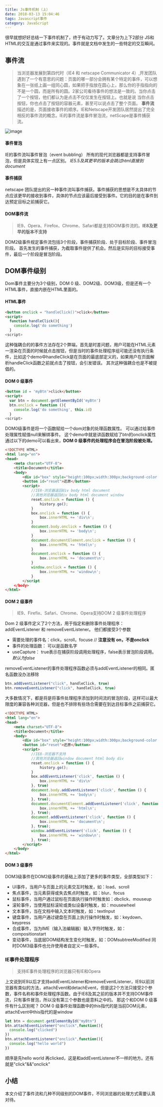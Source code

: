 ```yaml
---
title: Js事件机制（上）
date: 2018-03-13 15:04:46
tags: Javascript事件
category: JavaScript
---
```

很早就想好好总结一下事件机制了，终于有动力写了。文章分为上下2部分
JS和HTML的交互是通过事件来实现的。事件就是文档中发生的一些特定的交互瞬间。

## 事件流
> 当浏览器发展到第四代时（IE4 和  netscape Communicator 4）,开发团队遇到了一个有意思的问题：页面的哪一部分会拥有某个特定的事件，可以想象在一张纸上画一组同心圆，如果把手指放在圆心上，那么你的手指指向的不是一个圆，而是所有的圆。2家公司看待事件的想法是一致的。当你点击了一个按钮，他们都认为是点击不仅仅发生在按钮上。也就是说 当你点击按钮，你也点击了按钮的容器元素，甚至可以说点击了整个页面。
**事件流**描述的是，页面接收事件的顺序。IE和Netscape开发团队居然提出了完全相反的事件流的概念。IE的事件流是事件冒泡流，netScape是事件捕获流。


![image](http://upload-images.jianshu.io/upload_images/7821791-664099d3b7629a47..jpg?imageMogr2/auto-orient/strip%7CimageView2/2/w/1240)
#### 事件冒泡
IE的事件流叫事件冒泡（event bubbling）
所有的现代浏览器都是支持事件冒泡，但是具体实现上有一点区别。
*IE5.5及其更早的版本会跳过html直接到document*

#### 事件捕获
netscape 团队提出的另一种事件流叫事件捕获。事件捕获的思想是不太具体的节点应该更早的接收到事件，具体的节点应该最后接受到事件。它的目的是在事件到达预定目标之前捕获它。

#### DOM事件流
> IE9、Opera、Firefox、Chrome、Safari都是支持DOM事件流的。**IE8及更早的版本不支持**

DOM2级事件规定事件流包括3个阶段，事件捕获阶段、处于目标阶段、事件冒泡阶段。
首先发生的事件捕获，为截取事件提供了机会。然后是实际的目标接受事件，最后一个阶段是冒泡阶段。
## DOM事件级别
Dom事件主要分为3个级别，DOM 0 级、DOM2级、DOM3级，但是还有一个HTML事件，直接内嵌在HTML里面的。

#### HTML事件
```html
<button onclick = "handleClick()">click</button>
<script>
  function handleClick(){
    console.log('do something')
  }
<script>
```
这种强耦合的的事件方法存在2个弊端，首先是时差问题，用户可能在HTML元素一渲染在页面的时候就点击按钮，但是当时的事件处理程序组可能还没有执行条件，比如这个demo中handleClick是在页面的最底部定义的，如果用户在页面解析handleClick函数之前就点击了按钮，会引发错误。
其次这种强耦合也是不被提倡的。

#### DOM 0 级事件
```html
<button id = 'myBtn'>click</button>
<script>
  var btn = document.getElementById('myBtn')
  btn.onclick = function (){
    console.log('do something', this.id)
  }
<script>
```
DOM0级事件是将一个函数赋给一个dom对象的处理函数属性。
可以通过给事件处理属性赋值null来解绑事件。
这个demo中就是讲函数赋给了btn的onclick属性
通过以下的demo可以看出来，**DOM 0 级事件的处理程序会在冒泡阶段被处理。**
```html
<!DOCTYPE HTML>
<html lang="en">
<head>
    <meta charset="UTF-8">
    <title>Document</title>
    <body>
        <div id="box" style="height:100px;width:300px;background-color:pink;"></div>
        <button id="reset">还原</button>
        <script>
            //IE8-浏览器返回div body html document
            //其他浏览器返回div body html document window
            reset.onclick = function () {
                history.go();
            }
            box.onclick = function () {
                box.innerHTML += 'div\n';
            }
            document.body.onclick = function () {
                box.innerHTML += 'body\n';
            }
            document.documentElement.onclick = function () {
                box.innerHTML += 'html\n';
            }
            document.onclick = function () {
                box.innerHTML += 'document\n';
            }
            window.onclick = function () {
                box.innerHTML += 'window\n';
            }
        </script
    </body>
</html>
```

#### DOM 2 级事件
 > IE9、Firefix、Safari、Chrome、Opera支持DOM 2 级事件处理程序

Dom 2 级事件定义了2个方法，用于指定和删除事件处理程序：addEventListener 和 removeEventListener。
他们都接受3个参数
* 需要处理的事件名：click，scroll，focuse // **注意没有 on，不是onclick**
* 事件的处理函数： 可以是函数名字
* useCapture： true表示在捕获阶段调用处理程序，false表示冒泡阶段调用。*默认为false*

removeEventListener的事件处理程序函数必须与addEventListener的相同。匿名函数没办法移除
```js
btn.addEventListener("click", handleClick, true)
btn.removeEventListener("click", handleClick, true)
```
大多数情况下，都是将是将事件处理程序添加到时间流的冒泡阶段，这样可以最大限度的兼容各种浏览器，但是也不排除有些场合需要在到达目标事件之前捕获它。
```html
<!DOCTYPE HTML>
<html lang="en">
<head>
    <meta charset="UTF-8">
    <title>Document</title>
    <body>
        <div id="box" style="height:100px;width:300px;background-color:pink;"></div>
        <button id="reset">还原</button>
        <script>
            //IE8-浏览器不支持
            //其他浏览器返回window document html body div
            reset.onclick = function () {
                history.go();
            }
            box.addEventListener('click', function () {
                box.innerHTML += 'div\n'
            }, true)
            document.body.addEventListener('click', function () {
                box.innerHTML += 'body\n';
            }, true);
            document.documentElement.addEventListener('click', function () {
                box.innerHTML += 'html\n';
            }, true);
            document.addEventListener('click', function () {
                box.innerHTML += 'document\n';
            }, true);
            window.addEventListener('click', function () {
                box.innerHTML += 'window\n';
            }, true);
        </script>
    </body>
</html>
```
#### DOM 3 级事件
DOM3级事件在DOM2级事件的基础上添加了更多的事件类型，全部类型如下：
* UI事件，当用户与页面上的元素交互时触发，如：load、scroll
* 焦点事件，当元素获得或失去焦点时触发，如：blur、focus
* 鼠标事件，当用户通过鼠标在页面执行操作时触发如：dbclick、mouseup
* 滚轮事件，当使用鼠标滚轮或类似设备时触发，如：mousewheel
* 文本事件，当在文档中输入文本时触发，如：textInput
* 键盘事件，当用户通过键盘在页面上执行操作时触发，如：keydown、keypress
* 合成事件，当为IME（输入法编辑器）输入字符时触发，如：compositionstart
* 变动事件，当底层DOM结构发生变化时触发，如：DOMsubtreeModified
同时DOM3级事件也允许使用者自定义一些事件。

### IE事件处理程序
> 支持IE事件处理程序的浏览器只有IE和Opera

上文说到IE9以后才支持addEventListener和removeEventListener，IE9以前浏览器有类似的方法，attachEvent和detachEvent，但是这2个方法只接受2个参数，事件名称和事件处理程序函数。由于IE8及其之前的版本并不支持DOM事件流，只有事件冒泡，所以没有第三个参数也是意料之中的。
那这个和DOM 0 级事件有什么区别呢？
DOM 0 级事件处理函数中的this指代的是当前DOM元素，attachEvent中this指代的是window
```js
let btn = document.getElementById("myBtn")
btn.attachEventListener("onclick",function(){
  console.log("clicked")
})
btn.attachEventListener("onclick",function(){
  console.log("hello world")
})
```
顺序是先hello world 再clicked，这是和addEventListener不一样的地方。还有就是"click"&&"onclick"

## 小结
本文介绍了事件流和几种不同级别的DOM事件，不同浏览器的处理方式需要认真对待。

